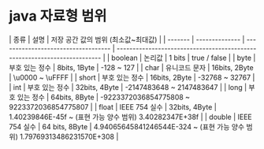 # java 자료형 범위

| 종류    | 설명           | 저장 공간 값의 범위 (최소값~최대값) |
| ------- | -------------- | ----------------------------------- | ------------------------------------------------------------------------- |
| boolean | 논리값         | 1 bits                              | true / false                                                              |
| byte    | 부호 있는 정수 | 8bits, 1Byte                        | -128 ~ 127                                                                |
| char    | 유니코드 문자  | 16bits, 2Byte                       | \u0000 ~ \uFFFF                                                           |
| short   | 부호 있는 정수 | 16bits, 2Byte                       | -32768 ~ 32767                                                            |
| int     | 부호 있는 정수 | 32bits, 4Byte                       | -2147483648 ~ 2147483647                                                  |
| long    | 부호 있는 정수 | 64bits, 8Byte                       | -9223372036854775808 ~ 9223372036854775807                                |
| float   | IEEE 754 실수  | 32bits, 4Byte                       | 1.40239846E-45f ~ (표현 가능 양수 범위) 3.40282347E+38f                   |
| double  | IEEE 754 실수  | 64 bits, 8Byte                      | 4.94065645841246544E-324 ~ (표현 가능 양수 범위) 1.79769313486231570E+308 |

